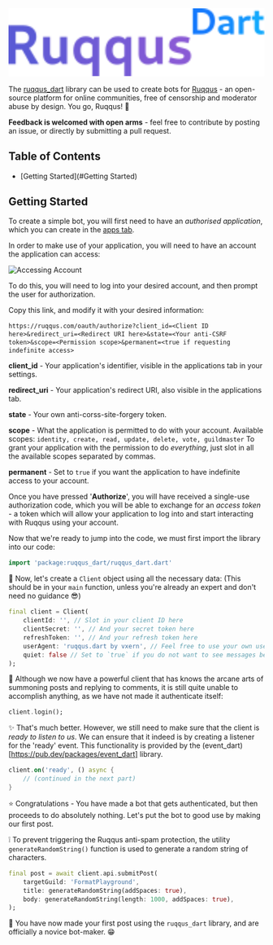 <div align="center">
    <img src="logo.png" width="550" alt="Logo of ruqqus_dart"/>
</div>

The [ruqqus_dart](https://pub.dev/packages/ruqqus_dart) library can be used to create bots for [Ruqqus](https://ruqqus.com/help/about) - an open-source platform for online communities, free of censorship and moderator abuse by design. You go, Ruqqus! :purple_heart:

**Feedback is welcomed with open arms** - feel free to contribute by posting an issue, or directly by submitting a pull request.

## Table of Contents

- [Getting Started](#Getting Started)

## Getting Started

To create a simple bot, you will first need to have an *authorised application*, which you can create in the [apps tab](https://ruqqus.com/settings/apps).

In order to make use of your application, you will need to have an account the application can access:

![Accessing Account](https://ruqqus.com/assets/images/illustrations/reader.png)

To do this, you will need to log into your desired account, and then prompt the user for authorization.

Copy this link, and modify it with your desired information:

```
https://ruqqus.com/oauth/authorize?client_id=<Client ID here>&redirect_uri=<Redirect URI here>&state=<Your anti-CSRF token>&scope=<Permission scope>&permanent=<true if requesting indefinite access>
```

**client_id** - Your application's identifier, visible in the applications tab in your settings.

**redirect_uri** - Your application's redirect URI, also visible in the applications tab.

**state** - Your own anti-corss-site-forgery token.

**scope** - What the application is permitted to do with your account. Available scopes: `identity, create, read, update, delete, vote, guildmaster`
To grant your application with the permission to do *everything*, just slot in all the available scopes separated by commas.

**permanent** - Set to `true` if you want the application to have indefinite access to your account.

Once you have pressed '**Authorize**', you will have received a single-use authorization code, which you will be able to exchange for an *access token* - a token which will allow your application to log into and start interacting with Ruqqus using your account.

Now that we're ready to jump into the code, we must first import the library into our code:

```dart
import 'package:ruqqus_dart/ruqqus_dart.dart'
```

:floppy_disk: Now, let's create a `Client` object using all the necessary data: (This should be in your `main` function, unless you're already an expert and don't need no guidance :sunglasses:)

```dart
final client = Client(
    clientId: '', // Slot in your client ID here
    clientSecret: '', // And your secret token here
    refreshToken: '', // And your refresh token here
    userAgent: 'ruqqus.dart by vxern', // Feel free to use your own user agent :)
    quiet: false // Set to `true` if you do not want to see messages being printed by the library itself
);
```

:muscle: Although we now have a powerful client that has knows the arcane arts of summoning posts and replying to comments, it is still quite unable to accomplish anything, as we have not made it authenticate itself:

```dart
client.login();
```

:sparkles: That's much better. However, we still need to make sure that the client is *ready to listen to us*. We can ensure that it indeed is by creating a listener for the 'ready' event. This functionality is provided by the (event_dart)[https://pub.dev/packages/event_dart] library.

```dart
client.on('ready', () async {
    // (continued in the next part)
}
```

:star: Congratulations - You have made a bot that gets authenticated, but then proceeds to do absolutely nothing. Let's put the bot to good use by making our first post.

:grey_exclamation: To prevent triggering the Ruqqus anti-spam protection, the utility `generateRandomString()` function is used to generate a random string of characters.

```dart
final post = await client.api.submitPost(
    targetGuild: 'FormatPlayground',
    title: generateRandomString(addSpaces: true),
    body: generateRandomString(length: 1000, addSpaces: true),
);
```

:tada: You have now made your first post using the `ruqqus_dart` library, and are officially a novice bot-maker. :grin: